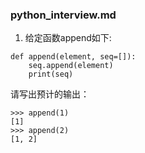 ### python_interview.md

1. 给定函数append如下:

```python3
def append(element, seq=[]):
    seq.append(element)
    print(seq)
```
请写出预计的输出：
```python3
>>> append(1)
[1]
>>> append(2)
[1, 2]
```

